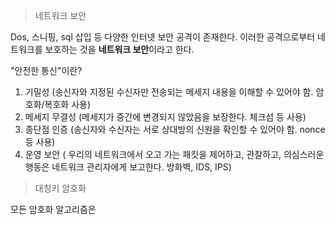 
> 네트워크 보안

Dos, 스니핑, sql 삽입 등 다양한 인터넷 보안 공격이 존재한다.
이러한 공격으로부터 네트워크를 보호하는 것을 **네트워크 보안**이라고 한다.

"안전한 통신"이란? 

1. 기밀성 (송신자와 지정된 수신자만 전송되는 메세지 내용을 이해할 수 있어야 함. 암호화/복호화 사용)
2. 메세지 무결성 (메세지가 중간에 변경되지 않았음을 보장한다. 체크섬 등 사용)
3. 종단점 인증 (송신자와 수신자는 서로 상대방의 신원을 확인할 수 있어야 함. nonce 등 사용)
4. 운영 보안 ( 우리의 네트워크에서 오고 가는 패킷을 제어하고, 관찰하고, 의심스러운 행동은 네트워크 관리자에게 보고한다. 방화벽, IDS, IPS)


> 대칭키 암호화

모든 암호화 알고리즘은 
